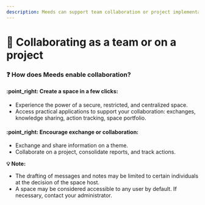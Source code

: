 ```yaml
---
description: Meeds can support team collaboration or project implementation.
---
```


# 🤝 Collaborating as a team or on a project

### :question: How does Meeds enable collaboration?

#### :point\_right: **Create a space in a few clicks:**

* Experience the power of a secure, restricted, and centralized space.
* Access practical applications to support your collaboration: exchanges, knowledge sharing, action tracking, space portfolio.

#### :point\_right: **Encourage exchange or collaboration:**

* Exchange and share information on a theme.
* Collaborate on a project, consolidate reports, and track actions.

**💡 Note:**

* The drafting of messages and notes may be limited to certain individuals at the decision of the space host.
* A space may be considered accessible to any user by default. If necessary, contact your administrator.
